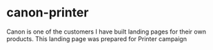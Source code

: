 # canon-printer
Canon is one of the customers I have built landing pages for their own products. This landing page was prepared for Printer campaign
